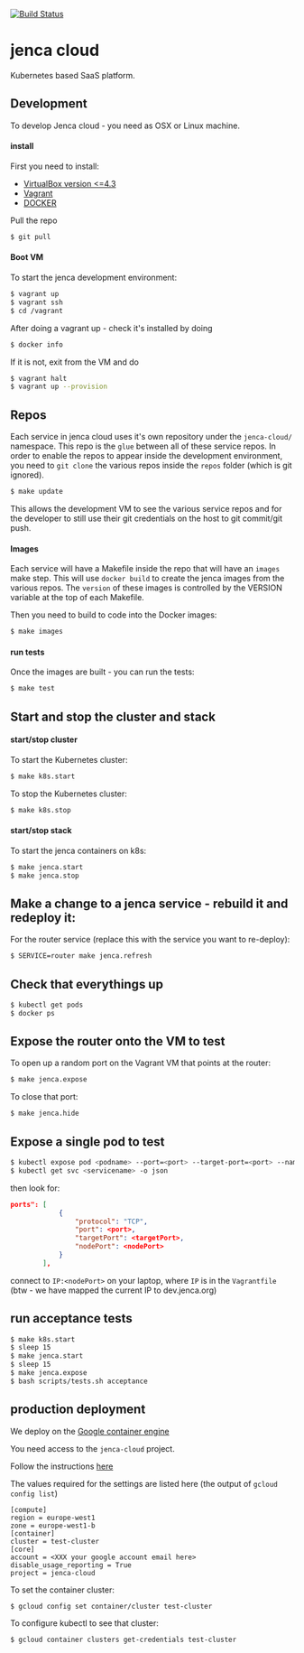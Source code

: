 [![Build Status](https://travis-ci.org/jenca-cloud/jenca-cloud.svg?branch=master)](https://travis-ci.org/jenca-cloud/jenca-cloud)

# jenca cloud

Kubernetes based SaaS platform.

## Development

To develop Jenca cloud - you need as OSX or Linux machine.

#### install
First you need to install:

 * [VirtualBox version <=4.3](https://www.virtualbox.org/wiki/Download_Old_Builds_4_3)
 * [Vagrant](https://www.vagrantup.com/docs/installation/)
 * [DOCKER](https://docs.docker.com/linux/step_one/)
 
Pull the repo

```bash
$ git pull
```

#### Boot VM
To start the jenca development environment:

```bash
$ vagrant up
$ vagrant ssh
$ cd /vagrant
```

After doing a vagrant up - check it's installed by doing 
```bash
$ docker info
```

If it is not, exit from the VM and do
```bash
$ vagrant halt
$ vagrant up --provision
```

## Repos

Each service in jenca cloud uses it's own repository under the `jenca-cloud/` namespace.  This repo is the `glue` between all of these service repos.  In order to enable the repos to appear inside the development environment, you need to `git clone` the various repos inside the `repos` folder (which is git ignored).

```bash
$ make update
```

This allows the development VM to see the various service repos and for the developer to still use their git credentials on the host to git commit/git push.

#### Images

Each service will have a Makefile inside the repo that will have an `images` make step.  This will use `docker build` to create the jenca images from the various repos.  The `version` of these images is controlled by the VERSION variable at the top of each Makefile.

Then you need to build to code into the Docker images:

```bash
$ make images
```

#### run tests
Once the images are built - you can run the tests:

```bash
$ make test
```

## Start and stop the cluster and stack

#### start/stop cluster
To start the Kubernetes cluster:

```bash
$ make k8s.start
```

To stop the Kubernetes cluster:

```bash
$ make k8s.stop
```

#### start/stop stack
To start the jenca containers on k8s:

```bash
$ make jenca.start
$ make jenca.stop
```

## Make a change to a jenca service - rebuild it and redeploy it:

For the router service (replace this with the service you want to re-deploy):

```bash
$ SERVICE=router make jenca.refresh
```

## Check that everythings up

```bash
$ kubectl get pods
$ docker ps
```

## Expose the router onto the VM to test

To open up a random port on the Vagrant VM that points at the router:

```bash
$ make jenca.expose
```

To close that port:

```bash
$ make jenca.hide
```

## Expose a single pod to test

```bash
$ kubectl expose pod <podname> --port=<port> --target-port=<port> --name=<name> --type=NodePort
$ kubectl get svc <servicename> -o json
```

then look for:

```json
ports": [
            {
                "protocol": "TCP",
                "port": <port>,
                "targetPort": <targetPort>,
                "nodePort": <nodePort>
            }
        ],
```

connect to `IP:<nodePort>` on your laptop, where `IP` is in the `Vagrantfile` (btw - we have mapped the current IP to dev.jenca.org)

## run acceptance tests

```bash
$ make k8s.start
$ sleep 15
$ make jenca.start
$ sleep 15
$ make jenca.expose
$ bash scripts/tests.sh acceptance
```

## production deployment

We deploy on the [Google container engine](https://cloud.google.com/container-engine/docs/before-you-begin)

You need access to the `jenca-cloud` project.

Follow the instructions [here](https://cloud.google.com/container-engine/docs/before-you-begin#install_the_gcloud_command-line_interface)

The values required for the settings are listed here (the output of `gcloud config list`)

```
[compute]
region = europe-west1
zone = europe-west1-b
[container]
cluster = test-cluster
[core]
account = <XXX your google account email here>
disable_usage_reporting = True
project = jenca-cloud
```

To set the container cluster:

```
$ gcloud config set container/cluster test-cluster
```

To configure kubectl to see that cluster:

```
$ gcloud container clusters get-credentials test-cluster
```


